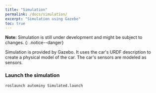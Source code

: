 ```yaml
---
title: "Simulation"
permalink: /docs/simulation/
excerpt: "Simulation using Gazebo"
toc: true
---
```


**Note:** Simulation is still under development and might be subject to changes.
{: .notice--danger}

Simulation is provided by Gazebo. It uses the car's URDF description to create a physical model of the car. The car's sensors are modeled as sensors.

### Launch the simulation

```bash
roslaunch autominy Simulated.launch
```